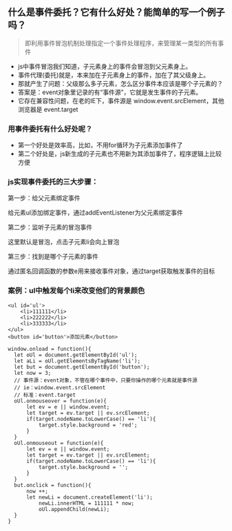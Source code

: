 ## 什么是事件委托？它有什么好处？能简单的写一个例子吗？
> 即利用事件冒泡机制处理指定一个事件处理程序，来管理某一类型的所有事件


* js中事件冒泡我们知道，子元素身上的事件会冒泡到父元素身上。
* 事件代理(委托)就是，本来加在子元素身上的事件，加在了其父级身上。
* 那就产生了问题：父级那么多子元素，怎么区分事件本应该是哪个子元素的？
* 答案是：event对象里记录的有“事件源”，它就是发生事件的子元素。
* 它存在兼容性问题，在老的IE下，事件源是 window.event.srcElement，其他浏览器是 event.target
### 用事件委托有什么好处呢？
* 第一个好处是效率高，比如，不用for循环为子元素添加事件了
* 第二个好处是，js新生成的子元素也不用新为其添加事件了，程序逻辑上比较方便

### js实现事件委托的三大步骤：
第一步：给父元素绑定事件

给元素ul添加绑定事件，通过addEventListener为父元素绑定事件

第二步：监听子元素的冒泡事件

这里默认是冒泡，点击子元素li会向上冒泡

第三步：找到是哪个子元素的事件

通过匿名回调函数的参数e用来接收事件对象，通过target获取触发事件的目标

### 案例：ul中触发每个li来改变他们的背景颜色
```
<ul id='ul'>
    <li>111111</li>
    <li>222222</li>
    <li>333333</li>
</ul>
<button id='button'>添加元素</button>
```
```
window.onload = function(){
  let oUl = document.getElementById('ul');
  let aLi = oUl.getElementsByTagName('li');
  let but = document.getElementById('button');
  let now = 3;
  // 事件源：event对象，不管在哪个事件中，只要你操作的哪个元素就是事件源
  // ie：window.event.srcElement
  // 标准：event.target
  oUl.onmouseover = function(e){
      let ev = e || window.event;
      let target = ev.target || ev.srcElement;
      if(target.nodeName.toLowerCase() == 'li'){
          target.style.background = 'red';
      }
  }
  oUl.onmouseout = function(e){
      let ev = e || window.event;
      let target = ev.target || ev.srcElement;
      if(target.nodeName.toLowerCase() == 'li'){
          target.style.background = '';
      }
  }
  but.onclick = function(){
      now ++;
      let newLi = document.createElement('li');
          newLi.innerHTML = 111111 * now;
          oUl.appendChild(newLi);
  }
}
```